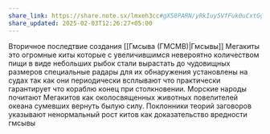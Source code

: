 ```yaml
---
share_link: https://share.note.sx/lmxeh3cc#gX58PARN/yRkIuy5VfFuk0uCxtGgOxvA5cJsN1mmqxw
share_updated: 2025-02-03T12:26:27+05:00
---
```

Вторичное последтвие создания [[Гмсыва (ГМСМВ)|Гмсывы]] Мегакиты это огромные киты которые с увеличившимся невероятно количеством пищи в виде небольших рыбок стали вырастать до чудовищных размеров специальные радары для их обнаружения установлены на судах так как они периодически всплывают что практически гарантирует что кораблю конец при столкновении. Морские народы почитают Мегакитов как околосвященных животных повелителей океана сумевших вернуть былую силу. Поклонники теорий заговоров указывают ненормальный рост китов как доказательство вредности гмсывы